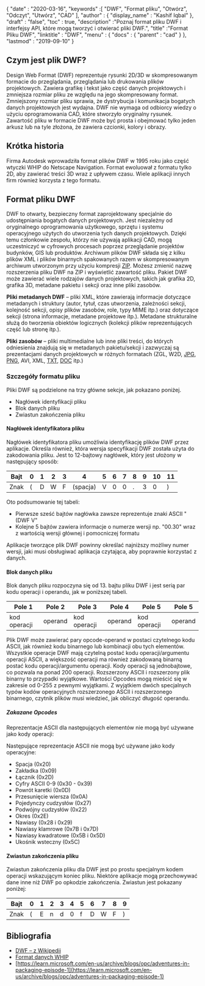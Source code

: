 {
  "date" : "2020-03-16",
  "keywords" :[ "DWF", "Format pliku", "Otwórz", "Odczyt", "Utwórz", "CAD" ],
  "author" : {
    "display_name" : "Kashif Iqbal"
},
  "draft" : "false",
  "toc" : true,
  "description" :"Poznaj format pliku DWF i interfejsy API, które mogą tworzyć i otwierać pliki DWF.",
  "title" :"Format Pliku DWF",
  "linktitle" : "DWF",
  "menu" : {
    "docs" : {
      "parent" : "cad"
}
},
  "lastmod" : "2019-09-10"
}

## Czym jest plik DWF?

Design Web Format (DWF) reprezentuje rysunki 2D/3D w skompresowanym formacie do przeglądania, przeglądania lub drukowania plików projektowych. Zawiera grafikę i tekst jako część danych projektowych i zmniejsza rozmiar pliku ze względu na jego skompresowany format. Zmniejszony rozmiar pliku sprawia, że dystrybucja i komunikacja bogatych danych projektowych jest wydajna. DWF nie wymaga od odbiorcy wiedzy o użyciu oprogramowania CAD, które stworzyło oryginalny rysunek. Zawartość pliku w formacie DWF może być prosta i obejmować tylko jeden arkusz lub na tyle złożona, że zawiera czcionki, kolory i obrazy.

## Krótka historia ##

Firma Autodesk wprowadziła format plików DWF w 1995 roku jako część wtyczki WHIP do Netscape Navigation. Format ewoluował z formatu tylko 2D, aby zawierać treści 3D wraz z upływem czasu. Wiele aplikacji innych firm również korzysta z tego formatu.

## Format pliku DWF ##

DWF to otwarty, bezpieczny format zaprojektowany specjalnie do udostępniania bogatych danych projektowych. Jest niezależny od oryginalnego oprogramowania użytkowego, sprzętu i systemu operacyjnego użytych do utworzenia tych danych projektowych. Dzięki temu członkowie zespołu, którzy nie używają aplikacji CAD, mogą uczestniczyć w cyfrowych procesach poprzez przeglądanie projektów budynków, GIS lub produktów. Archiwum plików DWF składa się z kilku plików XML i plików binarnych spakowanych razem w skompresowanym archiwum utworzonym przy użyciu kompresji [ZIP](/pl/compression/zip/). Możesz zmienić nazwę rozszerzenia pliku DWF na ZIP i wyświetlić zawartość pliku. Pakiet DWF może zawierać wiele rodzajów danych projektowych, takich jak grafika 2D, grafika 3D, metadane pakietu i sekcji oraz inne pliki zasobów.

**Pliki metadanych DWF** – pliki XML, które zawierają informacje dotyczące metadanych i struktury (autor, tytuł, czas utworzenia, zależności sekcji, kolejność sekcji, opisy plików zasobów, role, typy MIME itp.) oraz dotyczące sekcji (strona informacje, metadane projektowe itp.). Metadane strukturalne służą do tworzenia obiektów logicznych (kolekcji plików reprezentujących część lub stronę itp.).

**Pliki zasobów** – pliki multimedialne lub inne pliki treści, do których odniesienia znajdują się w metadanych pakietu/sekcji i zazwyczaj są prezentacjami danych projektowych w różnych formatach (ZGL, W2D, [JPG](/pl/image/jpeg/), [PNG](/pl/image/png/), AVI, XML, [TXT](/pl/word-processing/txt/), [DOC](/pl/word-processing/doc/) itp.)

### Szczegóły formatu pliku ###

Pliki DWF są podzielone na trzy główne sekcje, jak pokazano poniżej.

* Nagłówek identyfikacji pliku
* Blok danych pliku
* Zwiastun zakończenia pliku

#### Nagłówek identyfikatora pliku ####

Nagłówek identyfikatora pliku umożliwia identyfikację plików DWF przez aplikacje. Określa również, która wersja specyfikacji DWF została użyta do zakodowania pliku. Jest to 12-bajtowy nagłówek, który jest ułożony w następujący sposób:


|Bajt|0|1|2|3|4|5|6|7|8|9|10|11
--- | --- |--- | --- |--- | --- |--- | --- |--- | --- |--- | --- |--- |
|Znak|(|D|W|F|(spacja)|V|0|0|.|3|0|)

Oto podsumowanie tej tabeli:

* Pierwsze sześć bajtów nagłówka zawsze reprezentuje znaki ASCII "(DWF V"
* Kolejne 5 bajtów zawiera informacje o numerze wersji np. "00.30" wraz z wartością wersji głównej i pomocniczej formatu

Aplikacje tworzące plik DWF powinny określać najniższy możliwy numer wersji, jaki musi obsługiwać aplikacja czytająca, aby poprawnie korzystać z danych.

#### Blok danych pliku ####

Blok danych pliku rozpoczyna się od 13. bajtu pliku DWF i jest serią par kodu operacji i operandu, jak w poniższej tabeli.

|Pole 1|Pole 2|Pole 3|Pole 4|Pole 5|Pole 5
--- | --- |--- | --- |--- | --- |
|kod operacji|operand|kod operacji|operand|kod operacji|operand

Plik DWF może zawierać pary opcode-operand w postaci czytelnego kodu ASCII, jak również kodu binarnego lub kombinacji obu tych elementów. Wszystkie operacje DWF mają czytelną postać kodu operacji/argumentu operacji ASCII, a większość operacji ma również zakodowaną binarną postać kodu operacji/argumentu operacji. Kody operacji są jednobajtowe, co pozwala na ponad 200 operacji. Rozszerzony ASCII i rozszerzony plik binarny to przypadki wyjątkowe. Wartości Opcodes mogą mieścić się w zakresie od 0-255 z pewnymi wyjątkami. Z wyjątkiem dwóch specjalnych typów kodów operacyjnych rozszerzonego ASCII i rozszerzonego binarnego, czytnik plików musi wiedzieć, jak obliczyć długość operandu.

##### Zakazane Opcodes #####

Reprezentacje ASCII dla następujących elementów nie mogą być używane jako kody operacji:

Następujące reprezentacje ASCII nie mogą być używane jako kody operacyjne:

* Spacja (0x20)
* Zakładka (0x09)
* Łącznik (0x2D)
* Cyfry ASCII 0-9 (0x30 - 0x39)
* Powrót karetki (0x0D)
* Przesunięcie wiersza (0x0A)
* Pojedynczy cudzysłów (0x27)
* Podwójny cudzysłów (0x22)
* Okres (0x2E)
* Nawiasy (0x28 i 0x29)
* Nawiasy klamrowe (0x7B i 0x7D)
* Nawiasy kwadratowe (0x5B i 0x5D)
* Ukośnik wsteczny (0x5C)

#### Zwiastun zakończenia pliku ####

Zwiastun zakończenia pliku dla DWF jest po prostu specjalnym kodem operacji wskazującym koniec pliku. Niektóre aplikacje mogą przechowywać dane inne niż DWF po opkodzie zakończenia. Zwiastun jest pokazany poniżej:


|Bajt|0|1|2|3|4|5|6|7|8|9
---|---|---|---|---|---|---|---|---|---|---|
|Znak|(|E|n|d|0|f|D|W|F|)

## Bibliografia ##

* [DWF – z Wikipedii](https://en.wikipedia.org/wiki/Design_Web_Format)
* [Format danych WHIP](http://paulbourke.net/dataformats/whip/)
* [https://learn.microsoft.com/en-us/archive/blogs/opc/adventures-in-packaging-episode-1](https://learn.microsoft.com/en-us/archive/blogs/opc/adventures-in-packaging-episode-1)

